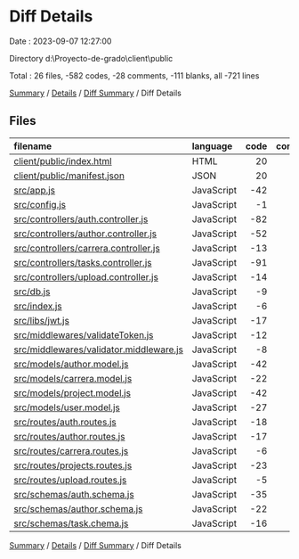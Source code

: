 # Diff Details

Date : 2023-09-07 12:27:00

Directory d:\\Proyecto-de-grado\\client\\public

Total : 26 files,  -582 codes, -28 comments, -111 blanks, all -721 lines

[Summary](results.md) / [Details](details.md) / [Diff Summary](diff.md) / Diff Details

## Files
| filename | language | code | comment | blank | total |
| :--- | :--- | ---: | ---: | ---: | ---: |
| [client/public/index.html](/client/public/index.html) | HTML | 20 | 0 | 4 | 24 |
| [client/public/manifest.json](/client/public/manifest.json) | JSON | 20 | 0 | 1 | 21 |
| [src/app.js](/src/app.js) | JavaScript | -42 | -8 | -15 | -65 |
| [src/config.js](/src/config.js) | JavaScript | -1 | 0 | 0 | -1 |
| [src/controllers/auth.controller.js](/src/controllers/auth.controller.js) | JavaScript | -82 | 0 | -18 | -100 |
| [src/controllers/author.controller.js](/src/controllers/author.controller.js) | JavaScript | -52 | 0 | -10 | -62 |
| [src/controllers/carrera.controller.js](/src/controllers/carrera.controller.js) | JavaScript | -13 | 0 | -6 | -19 |
| [src/controllers/tasks.controller.js](/src/controllers/tasks.controller.js) | JavaScript | -91 | -1 | -20 | -112 |
| [src/controllers/upload.controller.js](/src/controllers/upload.controller.js) | JavaScript | -14 | -1 | -2 | -17 |
| [src/db.js](/src/db.js) | JavaScript | -9 | -16 | -3 | -28 |
| [src/index.js](/src/index.js) | JavaScript | -6 | 0 | -3 | -9 |
| [src/libs/jwt.js](/src/libs/jwt.js) | JavaScript | -17 | 0 | 0 | -17 |
| [src/middlewares/validateToken.js](/src/middlewares/validateToken.js) | JavaScript | -12 | 0 | -2 | -14 |
| [src/middlewares/validator.middleware.js](/src/middlewares/validator.middleware.js) | JavaScript | -8 | 0 | -1 | -9 |
| [src/models/author.model.js](/src/models/author.model.js) | JavaScript | -42 | 0 | -2 | -44 |
| [src/models/carrera.model.js](/src/models/carrera.model.js) | JavaScript | -22 | 0 | -4 | -26 |
| [src/models/project.model.js](/src/models/project.model.js) | JavaScript | -42 | -1 | -5 | -48 |
| [src/models/user.model.js](/src/models/user.model.js) | JavaScript | -27 | 0 | -3 | -30 |
| [src/routes/auth.routes.js](/src/routes/auth.routes.js) | JavaScript | -18 | 0 | -4 | -22 |
| [src/routes/author.routes.js](/src/routes/author.routes.js) | JavaScript | -17 | 0 | -3 | -20 |
| [src/routes/carrera.routes.js](/src/routes/carrera.routes.js) | JavaScript | -6 | 0 | -4 | -10 |
| [src/routes/projects.routes.js](/src/routes/projects.routes.js) | JavaScript | -23 | -1 | -6 | -30 |
| [src/routes/upload.routes.js](/src/routes/upload.routes.js) | JavaScript | -5 | 0 | -3 | -8 |
| [src/schemas/auth.schema.js](/src/schemas/auth.schema.js) | JavaScript | -35 | 0 | -2 | -37 |
| [src/schemas/author.schema.js](/src/schemas/author.schema.js) | JavaScript | -22 | 0 | 0 | -22 |
| [src/schemas/task.chema.js](/src/schemas/task.chema.js) | JavaScript | -16 | 0 | 0 | -16 |

[Summary](results.md) / [Details](details.md) / [Diff Summary](diff.md) / Diff Details